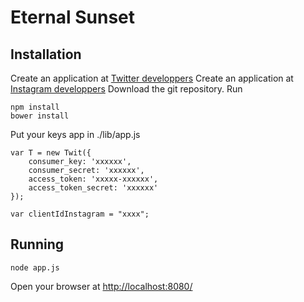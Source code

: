 # Eternal Sunset

## Installation

Create an application at [Twitter developpers](https://dev.twitter.com/ "Twitter developpers")
Create an application at [Instagram developpers](http://instagram.com/developer/ "Instagram developpers")
Download the git repository.
Run
```
npm install
bower install
```

Put your keys app in ./lib/app.js
```
var T = new Twit({
    consumer_key: 'xxxxxx',
    consumer_secret: 'xxxxxx',
    access_token: 'xxxxx-xxxxxx',
    access_token_secret: 'xxxxxx'
});

var clientIdInstagram = "xxxx";
```

## Running
```
node app.js
```

Open your browser at [http://localhost:8080/](http://localhost:8080/ "http://localhost:8080/")